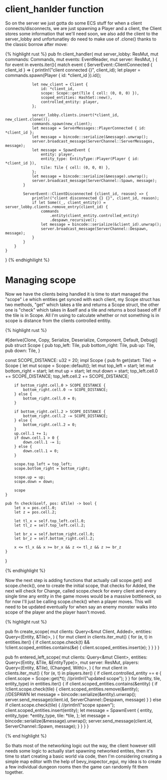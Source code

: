 # client_hanlder function

So on the server we just gotta do some ECS stuff for when a client connects/disconnects,
we are just spawning a Player and a client, the Client stores some information that we'll need soon, we also add the client to the server_lobby and unfortunatley do need to make use of .clone() 
thanks to the classic borrow after move:

{% highlight rust %}
pub fn client_handler(
    mut server_lobby: ResMut<ServerLobby>,
    mut commands: Commands,
    mut events: EventReader<ServerEvent>,
    mut server: ResMut<RenetServer>,
) {
    for event in events.iter(){
        match event {
            ServerEvent::ClientConnected { client_id } => {
                println!("client connected {}", client_id);
                let player = commands.spawn(Player { id: *client_id }).id();


                let new_client = Client {
                    id: *client_id,
                    scope: Scope::get(Tile { cell: (0, 0, 0) }),
                    scoped_entities: HashSet::new(),
                    controlled_entity: player,
                };

                server_lobby.clients.insert(*client_id, new_client.clone());
                commands.spawn(new_client);
                let message = ServerMessages::PlayerConnected { id: *client_id };
                let message = bincode::serialize(&message).unwrap();
                server.broadcast_message(ServerChannel::ServerMessages, message);
                let message = SpawnEvent {
                    entity: player,
                    entity_type: EntityType::Player(Player { id: *client_id }),
                    tile: Tile { cell: (0, 0, 0) },
                };
                let message = bincode::serialize(&message).unwrap();
                server.broadcast_message(ServerChannel::Spawn, message);
            }

            ServerEvent::ClientDisconnected {client_id, reason} => {
                println!("client disconnected {} {}", client_id, reason);
                if let Some((_, client_entity)) = server_lobby.clients.remove_entry(client_id) {
                    commands
                        .entity(client_entity.controlled_entity)
                        .despawn_recursive();
                    let message = bincode::serialize(&client_id).unwrap();
                    server.broadcast_message(ServerChannel::Despawn, message);
                }
            }
        }
    }
    
}
{% endhighilight %}

# Managing scope
Now we have the clients being handled it is time to start managed the "scope" i.e which entities get synced with each client, my Scope struct has two methods, "get" which
takes a tile and returns a Scope struct, the other one is "check" which takes in &self and a tile and returns a bool based off if the tile is in Scope. All I'm using to 
calculate whether or not something is in scope is distance from the clients controlled entitiy.

{% highlight rust %}

#[derive(Clone, Copy, Serialize, Deserialize, Component, Default, Debug)]
pub struct Scope {
    pub top_left: Tile,
    pub bottom_right: Tile,
    pub up: Tile,
    pub down: Tile,
}

const SCOPE_DISTANCE: u32 = 20;
impl Scope {
    pub fn get(start: Tile) -> Scope {
        let mut scope = Scope::default();
        let mut top_left = start;
        let mut bottom_right = start;
        let mut up = start;
        let mut down = start;
        top_left.cell.0 += SCOPE_DISTANCE;
        top_left.cell.2 += SCOPE_DISTANCE;

        if bottom_right.cell.0 > SCOPE_DISTANCE {
            bottom_right.cell.0 -= SCOPE_DISTANCE;
        } else {
            bottom_right.cell.0 = 0;
        }

        if bottom_right.cell.2 > SCOPE_DISTANCE {
            bottom_right.cell.2 -= SCOPE_DISTANCE;
        } else {
            bottom_right.cell.2 = 0;
        }
        up.cell.1 += 1;
        if down.cell.1 > 0 {
            down.cell.1 -= 1;
        } else {
            down.cell.1 = 0;
        }

        scope.top_left = top_left;
        scope.bottom_right = bottom_right;

        scope.up = up;
        scope.down = down;

        scope
    }

    pub fn check(&self, pos: &Tile) -> bool {
        let x = pos.cell.0;
        let z = pos.cell.2;

        let tl_x = self.top_left.cell.0;
        let tl_z = self.top_left.cell.2;

        let br_x = self.bottom_right.cell.0;
        let br_z = self.bottom_right.cell.2;

        x <= tl_x && x >= br_x && z <= tl_z && z >= br_z
    }
}

{% endhighlight %}

Now the next step is adding functions that actually call scope.get() and scope.check(), one to create the initial scope, that checks for Added<Client>,
the next will check for Change<Tile>, called scope.check for every client and every single time any entity in the game moves would be a massive bottleneck, so for now I'll just be calling
scope.check() when a player moves. This will need to be updated eventually for when say an enemy monster walks into scope of the player and the player hasn't moved.

{% highlight rust %}

pub fn create_scope(
    mut clients: Query<&mut Client, Added<Client>>,
    entities: Query<(Entity, &Tile)>,
) {
    for mut client in clients.iter_mut() {
        for (e, t) in entities.iter() {
            if client.scope.check(t) && !client.scoped_entities.contains(&e) {
                client.scoped_entities.insert(e);
            }
        }
    }
}

pub fn entered_left_scope(
    mut clients: Query<&mut Client>,
    entities: Query<(Entity, &Tile, &EntityType)>,
    mut server: ResMut<RenetServer>,
    players: Query<(Entity, &Tile), (Changed<Tile>, With<Player>)>,
) {
    for mut client in clients.iter_mut() {
        for (e, t) in players.iter() {
            if client.controlled_entity == e {
                client.scope = Scope::get(*t);
                //println!("updated scope");
            }
        }
        for (entity, tile, entity_type) in entities.iter() {
            if client.scoped_entities.contains(&entity) {
                if !client.scope.check(tile) {
                    client.scoped_entities.remove(&entity);
                    //DESPAWN
                    let message = bincode::serialize(&entity).unwrap();
                    server.send_message(client.id, ServerChannel::Despawn, message)
                }
            } else if client.scope.check(tile) {
                //println!("scope spawn");
                client.scoped_entities.insert(entity);
                let message = SpawnEvent {
                    entity,
                    entity_type: *entity_type,
                    tile: *tile,
                };
                let message = bincode::serialize(&message).unwrap();
                server.send_message(client.id, ServerChannel::Spawn, message);
            }
        }
    }
}


{% end highlight %}

So thats most of the networking logic out the way, the client however still needs some logic to actually start spawning networked entites, then it's time to start creating a basic world via code,
then I'm considering creating a simple map editor with the help of bevy_inspector_egui, my idea is to create a few individual dungeon rooms then the game can randomly fit them together.
